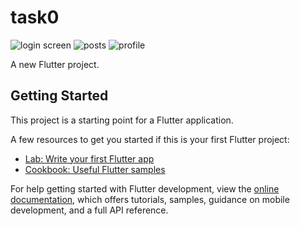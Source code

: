 # task0
![login screen](https://user-images.githubusercontent.com/94740513/197324325-517b1b20-9638-424c-a377-3af8b7521059.png)
![posts](https://user-images.githubusercontent.com/94740513/197324328-a2aa6440-da61-461e-95cc-03699a80afb2.png)
![profile](https://user-images.githubusercontent.com/94740513/197324329-15962c22-4143-4132-84fc-252306ce3265.png)

A new Flutter project.

## Getting Started

This project is a starting point for a Flutter application.

A few resources to get you started if this is your first Flutter project:

- [Lab: Write your first Flutter app](https://docs.flutter.dev/get-started/codelab)
- [Cookbook: Useful Flutter samples](https://docs.flutter.dev/cookbook)

For help getting started with Flutter development, view the
[online documentation](https://docs.flutter.dev/), which offers tutorials,
samples, guidance on mobile development, and a full API reference.
